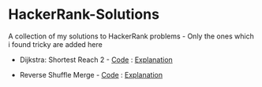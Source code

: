 # HackerRank-Solutions
A collection of my solutions to HackerRank problems - Only the ones which i found tricky are added here

* Dijkstra: Shortest Reach 2 -  [Code](/dijkstrashortreach.java) : [Explanation](https://github.com/santhoshvai/HackerRank-Solutions/wiki/Dijkstra:-Shortest-Reach-2)

* Reverse Shuffle Merge - [Code](ReverseShuffleMerge.java) : [Explanation](https://github.com/santhoshvai/HackerRank-Solutions/wiki/Dijkstra:-Shortest-Reach-2)
